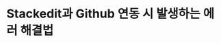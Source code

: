 # Stackedit과 Github 연동 시 발생하는 에러 해결법



<!--stackedit_data:
eyJoaXN0b3J5IjpbMTY0OTYzNDEzLC0xNjU3NDg2MDRdfQ==
-->